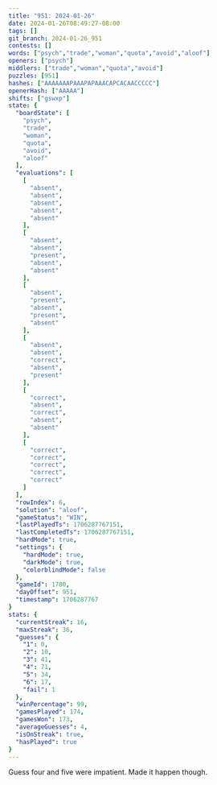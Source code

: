 ```yaml
---
title: "951: 2024-01-26"
date: 2024-01-26T08:49:27-08:00
tags: []
git_branch: 2024-01-26_951
contests: []
words: ["psych","trade","woman","quota","avoid","aloof"]
openers: ["psych"]
middlers: ["trade","woman","quota","avoid"]
puzzles: [951]
hashes: ["AAAAAAAPAAAPAPAAACAPCACAACCCCC"]
openerHash: ["AAAAA"]
shifts: ["gswxp"]
state: {
  "boardState": [
    "psych",
    "trade",
    "woman",
    "quota",
    "avoid",
    "aloof"
  ],
  "evaluations": [
    [
      "absent",
      "absent",
      "absent",
      "absent",
      "absent"
    ],
    [
      "absent",
      "absent",
      "present",
      "absent",
      "absent"
    ],
    [
      "absent",
      "present",
      "absent",
      "present",
      "absent"
    ],
    [
      "absent",
      "absent",
      "correct",
      "absent",
      "present"
    ],
    [
      "correct",
      "absent",
      "correct",
      "absent",
      "absent"
    ],
    [
      "correct",
      "correct",
      "correct",
      "correct",
      "correct"
    ]
  ],
  "rowIndex": 6,
  "solution": "aloof",
  "gameStatus": "WIN",
  "lastPlayedTs": 1706287767151,
  "lastCompletedTs": 1706287767151,
  "hardMode": true,
  "settings": {
    "hardMode": true,
    "darkMode": true,
    "colorblindMode": false
  },
  "gameId": 1780,
  "dayOffset": 951,
  "timestamp": 1706287767
}
stats: {
  "currentStreak": 16,
  "maxStreak": 36,
  "guesses": {
    "1": 0,
    "2": 10,
    "3": 41,
    "4": 71,
    "5": 34,
    "6": 17,
    "fail": 1
  },
  "winPercentage": 99,
  "gamesPlayed": 174,
  "gamesWon": 173,
  "averageGuesses": 4,
  "isOnStreak": true,
  "hasPlayed": true
}
---
```

Guess four and five were impatient. Made it happen though. 
<!-- more -->

